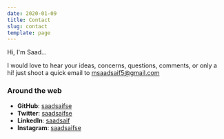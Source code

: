 ```yaml
---
date: 2020-01-09
title: Contact
slug: contact
template: page
---
```


Hi, I'm Saad...

I would love to hear your ideas, concerns, questions, comments, or only a hi! just shoot a quick email to [msaadsaif5@gmail.com](mailto:msaadsaif5[AT]gmail[DOT]com)

### Around the web

- **GitHub**: [saadsaifse](https://github.com/saadsaifse)
- **Twitter**: [saadsaifse](https://twitter.com/saadsaifse)
- **LinkedIn**: [saadsaif](https://www.linkedin.com/in/saadsaif/)
- **Instagram**: [saadsaifse](https://instagram.com/saadsaifse)
